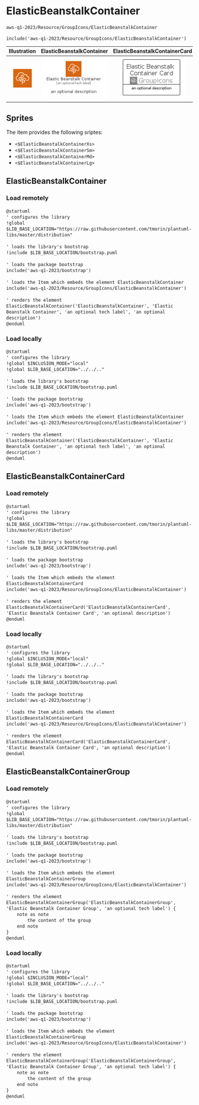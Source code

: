 # ElasticBeanstalkContainer


```text
aws-q1-2023/Resource/GroupIcons/ElasticBeanstalkContainer
```

```text
include('aws-q1-2023/Resource/GroupIcons/ElasticBeanstalkContainer')
```



| Illustration | ElasticBeanstalkContainer | ElasticBeanstalkContainerCard | ElasticBeanstalkContainerGroup |
| :---: | :---: | :---: | :---: |
| ![illustration for Illustration](../../../aws-q1-2023/Resource/GroupIcons/ElasticBeanstalkContainer.png) | ![illustration for ElasticBeanstalkContainer](../../../aws-q1-2023/Resource/GroupIcons/ElasticBeanstalkContainer.Local.png) | ![illustration for ElasticBeanstalkContainerCard](../../../aws-q1-2023/Resource/GroupIcons/ElasticBeanstalkContainerCard.Local.png) | ![illustration for ElasticBeanstalkContainerGroup](../../../aws-q1-2023/Resource/GroupIcons/ElasticBeanstalkContainerGroup.Local.png) |



## Sprites
The item provides the following sriptes:

- `<$ElasticBeanstalkContainerXs>`
- `<$ElasticBeanstalkContainerSm>`
- `<$ElasticBeanstalkContainerMd>`
- `<$ElasticBeanstalkContainerLg>`





## ElasticBeanstalkContainer

### Load remotely
```plantuml
@startuml
' configures the library
!global $LIB_BASE_LOCATION="https://raw.githubusercontent.com/tmorin/plantuml-libs/master/distribution"

' loads the library's bootstrap
!include $LIB_BASE_LOCATION/bootstrap.puml

' loads the package bootstrap
include('aws-q1-2023/bootstrap')

' loads the Item which embeds the element ElasticBeanstalkContainer
include('aws-q1-2023/Resource/GroupIcons/ElasticBeanstalkContainer')

' renders the element
ElasticBeanstalkContainer('ElasticBeanstalkContainer', 'Elastic Beanstalk Container', 'an optional tech label', 'an optional description')
@enduml
```

### Load locally
```plantuml
@startuml
' configures the library
!global $INCLUSION_MODE="local"
!global $LIB_BASE_LOCATION="../../.."

' loads the library's bootstrap
!include $LIB_BASE_LOCATION/bootstrap.puml

' loads the package bootstrap
include('aws-q1-2023/bootstrap')

' loads the Item which embeds the element ElasticBeanstalkContainer
include('aws-q1-2023/Resource/GroupIcons/ElasticBeanstalkContainer')

' renders the element
ElasticBeanstalkContainer('ElasticBeanstalkContainer', 'Elastic Beanstalk Container', 'an optional tech label', 'an optional description')
@enduml
```

## ElasticBeanstalkContainerCard

### Load remotely
```plantuml
@startuml
' configures the library
!global $LIB_BASE_LOCATION="https://raw.githubusercontent.com/tmorin/plantuml-libs/master/distribution"

' loads the library's bootstrap
!include $LIB_BASE_LOCATION/bootstrap.puml

' loads the package bootstrap
include('aws-q1-2023/bootstrap')

' loads the Item which embeds the element ElasticBeanstalkContainerCard
include('aws-q1-2023/Resource/GroupIcons/ElasticBeanstalkContainer')

' renders the element
ElasticBeanstalkContainerCard('ElasticBeanstalkContainerCard', 'Elastic Beanstalk Container Card', 'an optional description')
@enduml
```

### Load locally
```plantuml
@startuml
' configures the library
!global $INCLUSION_MODE="local"
!global $LIB_BASE_LOCATION="../../.."

' loads the library's bootstrap
!include $LIB_BASE_LOCATION/bootstrap.puml

' loads the package bootstrap
include('aws-q1-2023/bootstrap')

' loads the Item which embeds the element ElasticBeanstalkContainerCard
include('aws-q1-2023/Resource/GroupIcons/ElasticBeanstalkContainer')

' renders the element
ElasticBeanstalkContainerCard('ElasticBeanstalkContainerCard', 'Elastic Beanstalk Container Card', 'an optional description')
@enduml
```

## ElasticBeanstalkContainerGroup

### Load remotely
```plantuml
@startuml
' configures the library
!global $LIB_BASE_LOCATION="https://raw.githubusercontent.com/tmorin/plantuml-libs/master/distribution"

' loads the library's bootstrap
!include $LIB_BASE_LOCATION/bootstrap.puml

' loads the package bootstrap
include('aws-q1-2023/bootstrap')

' loads the Item which embeds the element ElasticBeanstalkContainerGroup
include('aws-q1-2023/Resource/GroupIcons/ElasticBeanstalkContainer')

' renders the element
ElasticBeanstalkContainerGroup('ElasticBeanstalkContainerGroup', 'Elastic Beanstalk Container Group', 'an optional tech label') {
    note as note
        the content of the group
    end note
}
@enduml
```

### Load locally
```plantuml
@startuml
' configures the library
!global $INCLUSION_MODE="local"
!global $LIB_BASE_LOCATION="../../.."

' loads the library's bootstrap
!include $LIB_BASE_LOCATION/bootstrap.puml

' loads the package bootstrap
include('aws-q1-2023/bootstrap')

' loads the Item which embeds the element ElasticBeanstalkContainerGroup
include('aws-q1-2023/Resource/GroupIcons/ElasticBeanstalkContainer')

' renders the element
ElasticBeanstalkContainerGroup('ElasticBeanstalkContainerGroup', 'Elastic Beanstalk Container Group', 'an optional tech label') {
    note as note
        the content of the group
    end note
}
@enduml
```

